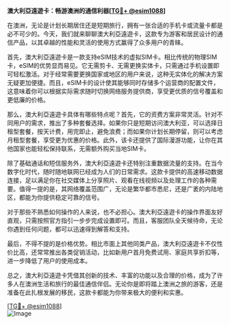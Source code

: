 **澳大利亞遠遊卡：畅游澳洲的通信利器[[TG💪+ @esim1088](https://t.me/s/esim1088)]**

在澳洲，无论是计划长期居住还是短期旅行，拥有一张合适的手机卡或流量卡都是必不可少的。今天，我们就来聊聊澳大利亞遠遊卡，这款专为游客和居民设计的通信产品，以其卓越的性能和灵活的使用方式赢得了众多用户的青睐。

首先，澳大利亞遠遊卡是一款支持eSIM技术的虚拟SIM卡。相比传统的物理SIM卡，eSIM的优势显而易见。它无需剪卡、无需更换实体卡，只需通过手机设置即可轻松激活。对于经常需要更换国家或地区的用户来说，这种无实体化的解决方案无疑更加便捷。而且，eSIM卡的设计使其能够同时存储多个运营商的配置文件，这意味着你可以根据实际需求随时切换网络服务提供商，享受更优质的信号覆盖和更低廉的价格。

那么，澳大利亞遠遊卡具体有哪些特点呢？首先，它的资费方案非常灵活。针对不同用户的需求，推出了多种套餐选择。如果你只是短期访问澳大利亚，可以选择日租型套餐，按天计费，用完即止，避免浪费；而如果你计划长期停留，则可以考虑月租型套餐，享受更为优惠的价格。此外，该卡还提供了国际漫游功能，让你在其他国家也能轻松保持联系，无需额外购买当地SIM卡。

除了基础通话和短信服务外，澳大利亞遠遊卡还特别注重数据流量的支持。在当今数字化时代，随时随地联网已经成为人们的日常需求。这款卡提供的高速移动数据连接，足以满足你在社交媒体上分享照片、观看在线视频以及处理工作的各种需要。值得一提的是，其网络覆盖范围广，无论是繁华都市悉尼，还是广袤的内陆地区，都能为你提供稳定可靠的信号。

对于那些不熟悉如何操作的人来说，也不必担心。澳大利亞遠遊卡的操作界面友好直观，只需按照官方指引一步步完成设置即可。而且，客服团队全天候待命，无论你遇到任何问题，都可以迅速得到解答和支持。

最后，不得不提的是价格优势。相比市面上其他同类产品，澳大利亞遠遊卡不仅性价比高，还常常推出各类促销活动，比如新用户首月免费试用、家庭共享折扣等，进一步降低了用户的使用成本。

总之，澳大利亞遠遊卡凭借其创新的技术、丰富的功能以及合理的价格，成为了许多人在澳洲生活和旅行的最佳通信伴侣。无论你是即将踏上澳洲之旅的游客，还是准备在此扎根发展的移民，这款卡都能为你带来极大的便利和实惠。

[[TG💪+ @esim1088](https://t.me/s/esim1088)]  
![Image](https://i.postimg.cc/4NQfJmqS/Snipaste-2025-05-13-00-14-12.png)
